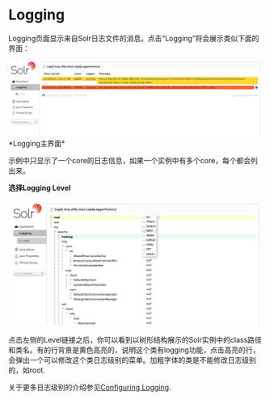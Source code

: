 # Logging #
Logging页面显示来自Solr日志文件的消息。点击“Logging”将会展示类似下面的界面：

<img src="images/1.4.3-logging.png" />
*Logging主界面*

示例中只显示了一个core的日志信息，如果一个实例中有多个core，每个都会列出来。

**选择Logging Level**

<img src="images/1.4.3.0-level_menu.png" />

点击左侧的Level链接之后，你可以看到以树形结构展示的Solr实例中的class路径和类名。有的行背景是黄色高亮的，说明这个类有logging功能，点击高亮的行，会弹出一个可以修改这个类日志级别的菜单。加粗字体的类是不能修改日志级别的，如root.

关于更多日志级别的介绍参见[Configuring Logging]().

